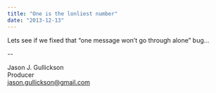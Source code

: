 ```yaml
---
title: "One is the lonliest number"
date: "2013-12-13"
---
```


<div class="content">
<p>Lets see if we fixed that “one message won’t go through alone” bug…</p>
<p>--</p>
<p>Jason J. Gullickson<br/>
Producer<br/>
<a href="mailto:jason.gullickson@gmail.com" target="_blank"> jason.gullickson@gmail.com </a></p>
</div>
